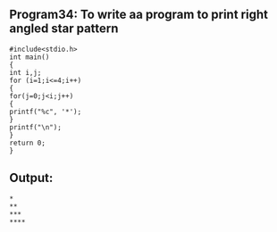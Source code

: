## Program34: To write aa program to print right angled star pattern
```
#include<stdio.h>
int main()
{
int i,j;
for (i=1;i<=4;i++)
{
for(j=0;j<i;j++)
{
printf("%c", '*');
}
printf("\n");
}
return 0;
}
``` 
## Output:
```
*
**
***
****
```
